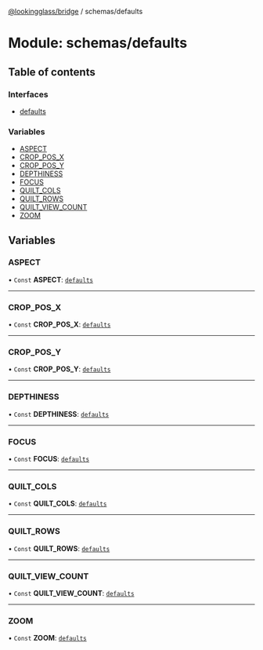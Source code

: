 [@lookingglass/bridge](../README.md) / schemas/defaults

# Module: schemas/defaults

## Table of contents

### Interfaces

- [defaults](../interfaces/schemas_defaults.defaults.md)

### Variables

- [ASPECT](schemas_defaults.md#aspect)
- [CROP\_POS\_X](schemas_defaults.md#crop_pos_x)
- [CROP\_POS\_Y](schemas_defaults.md#crop_pos_y)
- [DEPTHINESS](schemas_defaults.md#depthiness)
- [FOCUS](schemas_defaults.md#focus)
- [QUILT\_COLS](schemas_defaults.md#quilt_cols)
- [QUILT\_ROWS](schemas_defaults.md#quilt_rows)
- [QUILT\_VIEW\_COUNT](schemas_defaults.md#quilt_view_count)
- [ZOOM](schemas_defaults.md#zoom)

## Variables

### ASPECT

• `Const` **ASPECT**: [`defaults`](../interfaces/schemas_defaults.defaults.md)

___

### CROP\_POS\_X

• `Const` **CROP\_POS\_X**: [`defaults`](../interfaces/schemas_defaults.defaults.md)

___

### CROP\_POS\_Y

• `Const` **CROP\_POS\_Y**: [`defaults`](../interfaces/schemas_defaults.defaults.md)

___

### DEPTHINESS

• `Const` **DEPTHINESS**: [`defaults`](../interfaces/schemas_defaults.defaults.md)

___

### FOCUS

• `Const` **FOCUS**: [`defaults`](../interfaces/schemas_defaults.defaults.md)

___

### QUILT\_COLS

• `Const` **QUILT\_COLS**: [`defaults`](../interfaces/schemas_defaults.defaults.md)

___

### QUILT\_ROWS

• `Const` **QUILT\_ROWS**: [`defaults`](../interfaces/schemas_defaults.defaults.md)

___

### QUILT\_VIEW\_COUNT

• `Const` **QUILT\_VIEW\_COUNT**: [`defaults`](../interfaces/schemas_defaults.defaults.md)

___

### ZOOM

• `Const` **ZOOM**: [`defaults`](../interfaces/schemas_defaults.defaults.md)
